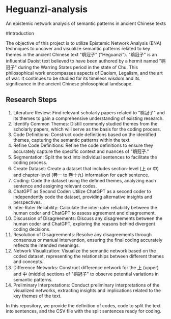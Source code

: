 # Heguanzi-analysis
An epistemic network analysis of semantic patterns in ancient Chinese texts

#Introduction

The objective of this project is to utilize Epistemic Network Analysis (ENA) techniques to uncover and visualize semantic patterns related to key themes in the ancient Chinese text "鹖冠子" ("Heguanzi"). "鹖冠子" is an influential Daoist text believed to have been authored by a hermit named "鹖冠子" during the Warring States period in the state of Chu. This philosophical work encompasses aspects of Daoism, Legalism, and the art of war. It continues to be studied for its timeless wisdom and its significance in the ancient Chinese philosophical landscape.

## Research Steps
1. Literature Review: Find relevant scholarly papers related to "鹖冠子" and its themes to gain a comprehensive understanding of existing research.
2. Identify Common Themes: Distill commonly studied themes from the scholarly papers, which will serve as the basis for the coding process.
3. Code Definitions: Construct code definitions based on the identified themes, capturing the semantic patterns within the text.
4. Refine Code Definitions: Refine the code definitions to ensure they accurately capture the specific context and nuances of "鹖冠子."
5. Segmentation: Split the text into individual sentences to facilitate the coding process.
6. Create Dataset: Create a dataset that includes section-level (上 or 中) and chapter-level (卷一 to 卷十九) information for each sentence.
7. Coding: Code the dataset using the defined themes, analyzing each sentence and assigning relevant codes.
8. ChatGPT as Second Coder: Utilize ChatGPT as a second coder to independently code the dataset, providing alternative insights and perspectives.
9. Inter-Rater Reliability: Calculate the inter-rater reliability between the human coder and ChatGPT to assess agreement and disagreement.
10. Discussion of Disagreements: Discuss any disagreements between the human coder and ChatGPT, exploring the reasons behind divergent coding decisions.
11. Resolution of Disagreements: Resolve any disagreements through consensus or manual intervention, ensuring the final coding accurately reflects the intended meanings.
12. Network Visualization: Visualize the semantic network based on the coded dataset, representing the relationships between different themes and concepts.
13. Difference Networks: Construct difference network for the 上 (upper) and 中 (middle) sections of "鹖冠子" to observe potential variations in semantic patterns.
14. Preliminary Interpretations: Conduct preliminary interpretations of the visualized networks, extracting insights and implications related to the key themes of the text.

In this repository, we provide the definition of codes, code to split the text into sentences, and the CSV file with the split sentences ready for coding.
